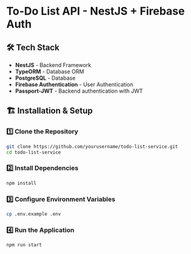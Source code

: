 # To-Do List API - NestJS + Firebase Auth

## 🛠 Tech Stack
- **NestJS** - Backend Framework
- **TypeORM** - Database ORM
- **PostgreSQL** - Database
- **Firebase Authentication** - User Authentication
- **Passport-JWT** - Backend authentication with JWT

## 🏗 Installation & Setup
### 1️⃣ Clone the Repository
```bash
git clone https://github.com/yourusername/todo-list-service.git
cd todo-list-service
```

### 2️⃣ Install Dependencies
```bash
npm install
```

### 3️⃣ Configure Environment Variables
```bash
cp .env.example .env
```


### 4️⃣ Run the Application
```bash
npm run start
```     



